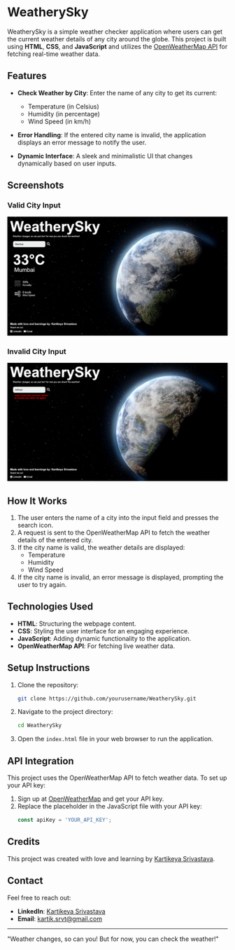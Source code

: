# WeatherySky

WeatherySky is a simple weather checker application where users can get the current weather details of any city around the globe. This project is built using **HTML**, **CSS**, and **JavaScript** and utilizes the [OpenWeatherMap API](https://openweathermap.org/api) for fetching real-time weather data.

## Features

- **Check Weather by City**: Enter the name of any city to get its current:
  - Temperature (in Celsius)
  - Humidity (in percentage)
  - Wind Speed (in km/h)

- **Error Handling**: If the entered city name is invalid, the application displays an error message to notify the user.

- **Dynamic Interface**: A sleek and minimalistic UI that changes dynamically based on user inputs.

## Screenshots

### Valid City Input
![Valid City](assets/validInputCity.png)

### Invalid City Input
![Invalid City](assets/invalidInputCity.png)

## How It Works

1. The user enters the name of a city into the input field and presses the search icon.
2. A request is sent to the OpenWeatherMap API to fetch the weather details of the entered city.
3. If the city name is valid, the weather details are displayed:
   - Temperature
   - Humidity
   - Wind Speed
4. If the city name is invalid, an error message is displayed, prompting the user to try again.

## Technologies Used

- **HTML**: Structuring the webpage content.
- **CSS**: Styling the user interface for an engaging experience.
- **JavaScript**: Adding dynamic functionality to the application.
- **OpenWeatherMap API**: For fetching live weather data.

## Setup Instructions

1. Clone the repository:
   ```bash
   git clone https://github.com/yourusername/WeatherySky.git
   ```
2. Navigate to the project directory:
   ```bash
   cd WeatherySky
   ```
3. Open the `index.html` file in your web browser to run the application.

## API Integration

This project uses the OpenWeatherMap API to fetch weather data. To set up your API key:

1. Sign up at [OpenWeatherMap](https://openweathermap.org/) and get your API key.
2. Replace the placeholder in the JavaScript file with your API key:
   ```javascript
   const apiKey = 'YOUR_API_KEY';
   ```

## Credits

This project was created with love and learning by [Kartikeya Srivastava](https://www.linkedin.com/in/kartikeya20/).

## Contact

Feel free to reach out:

- **LinkedIn**: [Kartikeya Srivastava](https://www.linkedin.com/in/kartikeya20/)
- **Email**: [kartik.srvt@gmail.com](mailto:kartik.srvt@gmail.com)

---

"Weather changes, so can you! But for now, you can check the weather!"


